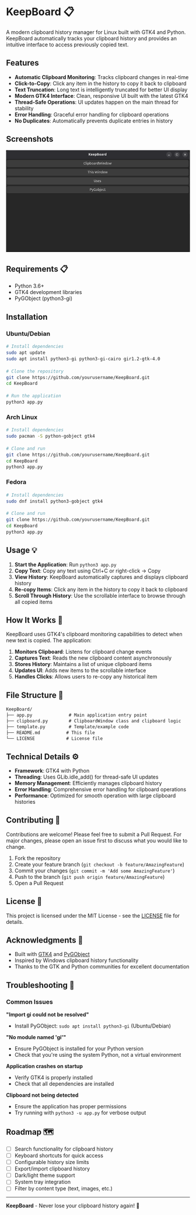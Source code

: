 # KeepBoard 📋

A modern clipboard history manager for Linux built with GTK4 and Python. KeepBoard automatically tracks your clipboard history and provides an intuitive interface to access previously copied text.

## Features 

- **Automatic Clipboard Monitoring**: Tracks clipboard changes in real-time
- **Click-to-Copy**: Click any item in the history to copy it back to clipboard
- **Text Truncation**: Long text is intelligently truncated for better UI display
- **Modern GTK4 Interface**: Clean, responsive UI built with the latest GTK4
- **Thread-Safe Operations**: UI updates happen on the main thread for stability
- **Error Handling**: Graceful error handling for clipboard operations
- **No Duplicates**: Automatically prevents duplicate entries in history

## Screenshots 

![KeepBoard Interface](preview.png)

## Requirements 📋

- Python 3.6+
- GTK4 development libraries
- PyGObject (python3-gi)

## Installation 

### Ubuntu/Debian
```bash
# Install dependencies
sudo apt update
sudo apt install python3-gi python3-gi-cairo gir1.2-gtk-4.0

# Clone the repository
git clone https://github.com/yourusername/KeepBoard.git
cd KeepBoard

# Run the application
python3 app.py
```

### Arch Linux
```bash
# Install dependencies
sudo pacman -S python-gobject gtk4

# Clone and run
git clone https://github.com/yourusername/KeepBoard.git
cd KeepBoard
python3 app.py
```

### Fedora
```bash
# Install dependencies
sudo dnf install python3-gobject gtk4

# Clone and run
git clone https://github.com/yourusername/KeepBoard.git
cd KeepBoard
python3 app.py
```

## Usage 💡

1. **Start the Application**: Run `python3 app.py`
2. **Copy Text**: Copy any text using Ctrl+C or right-click → Copy
3. **View History**: KeepBoard automatically captures and displays clipboard history
4. **Re-copy Items**: Click any item in the history to copy it back to clipboard
5. **Scroll Through History**: Use the scrollable interface to browse through all copied items

## How It Works 🔧

KeepBoard uses GTK4's clipboard monitoring capabilities to detect when new text is copied. The application:

1. **Monitors Clipboard**: Listens for clipboard change events
2. **Captures Text**: Reads the new clipboard content asynchronously
3. **Stores History**: Maintains a list of unique clipboard items
4. **Updates UI**: Adds new items to the scrollable interface
5. **Handles Clicks**: Allows users to re-copy any historical item

## File Structure 📁

```
KeepBoard/
├── app.py              # Main application entry point
├── clipboard.py        # ClipboardWindow class and clipboard logic
├── template.py         # Template/example code
├── README.md          # This file
└── LICENSE            # License file
```

## Technical Details ⚙️

- **Framework**: GTK4 with Python
- **Threading**: Uses GLib.idle_add() for thread-safe UI updates
- **Memory Management**: Efficiently manages clipboard history
- **Error Handling**: Comprehensive error handling for clipboard operations
- **Performance**: Optimized for smooth operation with large clipboard histories

## Contributing 🤝

Contributions are welcome! Please feel free to submit a Pull Request. For major changes, please open an issue first to discuss what you would like to change.

1. Fork the repository
2. Create your feature branch (`git checkout -b feature/AmazingFeature`)
3. Commit your changes (`git commit -m 'Add some AmazingFeature'`)
4. Push to the branch (`git push origin feature/AmazingFeature`)
5. Open a Pull Request

## License 📄

This project is licensed under the MIT License - see the [LICENSE](LICENSE) file for details.

## Acknowledgments 🙏

- Built with [GTK4](https://gtk.org/) and [PyGObject](https://pygobject.readthedocs.io/)
- Inspired by Windows clipboard history functionality
- Thanks to the GTK and Python communities for excellent documentation

## Troubleshooting 🔧

### Common Issues

**"Import gi could not be resolved"**
- Install PyGObject: `sudo apt install python3-gi` (Ubuntu/Debian)

**"No module named 'gi'"**
- Ensure PyGObject is installed for your Python version
- Check that you're using the system Python, not a virtual environment

**Application crashes on startup**
- Verify GTK4 is properly installed
- Check that all dependencies are installed

**Clipboard not being detected**
- Ensure the application has proper permissions
- Try running with `python3 -u app.py` for verbose output

## Roadmap 🗺️

- [ ] Search functionality for clipboard history
- [ ] Keyboard shortcuts for quick access
- [ ] Configurable history size limits
- [ ] Export/import clipboard history
- [ ] Dark/light theme support
- [ ] System tray integration
- [ ] Filter by content type (text, images, etc.)

---

**KeepBoard** - Never lose your clipboard history again! 🎯